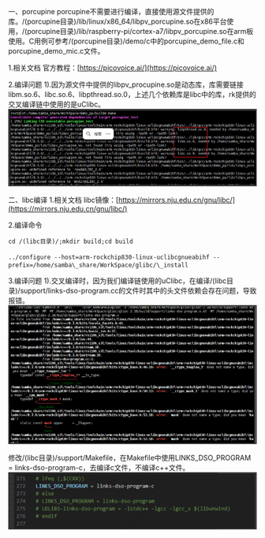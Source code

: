 一、porcupine
porcupine不需要进行编译，直接使用源文件提供的库。/(porcupine目录)/lib/linux/x86\_64/libpv\_porcupine.so在x86平台使用，/(porcupine目录)/lib/raspberry-pi/cortex-a7/libpv\_porcupine.so在arm板使用。C用例可参考/(porcupine目录)/demo/c中的porcupine\_demo\_file.c和porcupine\_demo\_mic.c文件。

1.相关文档
官方教程：[https://picovoice.ai/](https://picovoice.ai/)

2.编译问题
1).因为源文件中提供的libpv\_procupine.so是动态库，库需要链接libm.so.6、libc.so.6、libpthread.so.0，上述几个依赖库是libc中的库，rk提供的交叉编译链中使用的是uClibc。
![image](images/Dxfq84_9g_rDP3VHL43T9-7T_kt1xkUM7GqL4F4AJyE.png)

二、libc编译
1.相关文档
libc镜像：[https://mirrors.nju.edu.cn/gnu/libc/](https://mirrors.nju.edu.cn/gnu/libc/)

2.编译命令
``` shell
cd /(libc目录)/;mkdir build;cd build

../configure --host=arm-rockchip830-linux-uclibcgnueabihf --prefix=/home/samba\_share/WorkSpace/glibc/\_install
```

3.编译问题
1).交叉编译时，因为我们编译链使用的uClibc，在编译/(libc目录)/support/links-dso-program.cc的文件时其中的头文件依赖会存在问题，导致报错。
![image](images/387uVAzXxDTOW4XCENnzURRsuAUNuIyx3HYp8jL36dc.png)

修改/(libc目录)/support/Makefile，在Makefile中使用LINKS\_DSO\_PROGRAM = links-dso-program-c，去编译c文件，不编译c++文件。
![image](images/lVoGVTA4OyrRPsqghR7V_B-WiSBGwLSvufa0xB9NFD4.png)